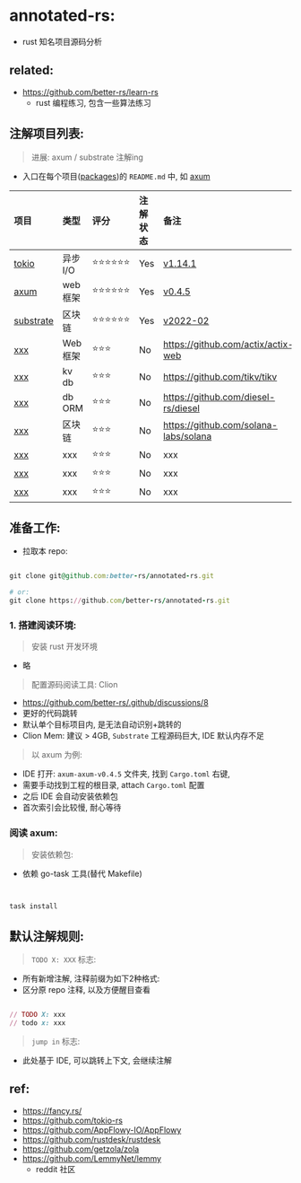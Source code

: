 # annotated-rs:

- rust 知名项目源码分析

## related:

- https://github.com/better-rs/learn-rs
    - rust 编程练习, 包含一些算法练习

## 注解项目列表:

> 进展: axum / substrate 注解ing

- 入口在每个项目([packages](./packages))的 `README.md` 中, 如 [axum](./packages/axum/readme.md)

| 项目                                | 类型     | 评分     | 注解状态 | 备注                                                                               |
|:----------------------------------|:-------|:-------|:-----|:---------------------------------------------------------------------------------|
| [tokio](./packages/tokio)         | 异步 I/O | ⭐⭐⭐⭐⭐⭐ | Yes  | [v1.14.1](https://github.com/tokio-rs/tokio/releases/tag/tokio-1.14.1)           |
| [axum](./packages/axum)           | web 框架 | ⭐⭐⭐⭐⭐⭐ | Yes  | [v0.4.5](https://github.com/tokio-rs/axum/releases/tag/axum-v0.4.5)              |
| [substrate](./packages/substrate) | 区块链    | ⭐⭐⭐⭐⭐⭐ | Yes  | [v2022-02](https://github.com/paritytech/substrate/releases/tag/monthly-2022-02) |
| [xxx](./xxx)                      | Web 框架 | ⭐⭐⭐    | No   | https://github.com/actix/actix-web                                               |
| [xxx](./xxx)                      | kv db  | ⭐⭐⭐    | No   | https://github.com/tikv/tikv                                                     |
| [xxx](./xxx)                      | db ORM | ⭐⭐⭐    | No   | https://github.com/diesel-rs/diesel                                              |
| [xxx](./xxx)                      | 区块链    | ⭐⭐⭐    | No   | https://github.com/solana-labs/solana                                            |
| [xxx](./xxx)                      | xxx    | ⭐⭐⭐    | No   | xxx                                                                              |
| [xxx](./xxx)                      | xxx    | ⭐⭐⭐    | No   | xxx                                                                              |
| [xxx](./xxx)                      | xxx    | ⭐⭐⭐    | No   | xxx                                                                              |

## 准备工作:

- 拉取本 repo:

```ruby

git clone git@github.com:better-rs/annotated-rs.git

# or:
git clone https://github.com/better-rs/annotated-rs.git

```

### 1. 搭建阅读环境:

> 安装 rust 开发环境

- 略

> 配置源码阅读工具: Clion

- https://github.com/better-rs/.github/discussions/8
- 更好的代码跳转
- 默认单个目标项目内, 是无法自动识别+跳转的
- Clion Mem:  建议 > 4GB, `Substrate` 工程源码巨大, IDE 默认内存不足

> 以 axum 为例:

- IDE 打开: `axum-axum-v0.4.5` 文件夹, 找到 `Cargo.toml` 右键,
- 需要手动找到工程的根目录, attach `Cargo.toml` 配置
- 之后 IDE 会自动安装依赖包
- 首次索引会比较慢, 耐心等待

### 阅读 axum:

> 安装依赖包:

- 依赖 go-task 工具(替代 Makefile)

```ruby 


task install 

```

## 默认注解规则:

> `TODO X: XXX` 标志:

- 所有新增注解, 注释前缀为如下2种格式:
- 区分原 repo 注释, 以及方便醒目查看

```ruby 

// TODO X: xxx
// todo x: xxx

```

> `jump in` 标志:

- 此处基于 IDE, 可以跳转上下文, 会继续注解

## ref:

- https://fancy.rs/
- https://github.com/tokio-rs
- https://github.com/AppFlowy-IO/AppFlowy
- https://github.com/rustdesk/rustdesk
- https://github.com/getzola/zola
- https://github.com/LemmyNet/lemmy
    - reddit 社区